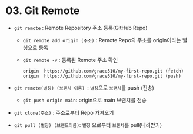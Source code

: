 # 03. Git Remote

- `git remote` : Remote Repository 주소 등록(GitHub Repo)

  - `git remote add origin (주소)` : Remote Repo의 주소를 origin이라는 별칭으로 등록 

  - `git remote -v`  : 등록된 Remote 주소 확인 

    ```
    origin  https://github.com/grace510/my-first-repo.git (fetch)
    origin  https://github.com/grace510/my-first-repo.git (push)
    
    ```

- `git remote(별칭) (브랜치 이름) `: `별칭`으로 `브랜치`를 push (전송)

  - `git push origin main`: origin으로 main 브랜치를 전송 

- `git clone(주소)` : 주소로부터 Repo 가져오기

- `git pull (별칭) (브랜드이름)`: `별칭` 으로부터 `브랜치`를 pull(내려받기)